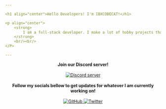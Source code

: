 ```yaml
---

<h1 align="center">Hello Developers! I'm IBXCODECAT!</h1>

<p align="center">
    <strong>
        I am a full-stack developer. I make a lot of hobby projects that never really have a plan. I code on the fly!
    </strong>
    <br/><br/>
</P>

---
```


<p align="center">
    <strong>
        Join our Discord server!
    </strong>
    <br/><br/>
    <a href="https://discord.gg/WvbCRGSKre">
        <img src="https://img.shields.io/discord/888875214459535360?color=5865F2&logo=discord&logoColor=white" alt="Discord server"/>
    </a>
    <br/><br/>
    <strong>
        Follow my socials bellow to get updates for whatever I am currently working on!
    </strong>
    <br/><br/>
    <a href="https://github.com/IBXCODECAT">
        <img src="https://img.shields.io/github/followers/IBXCODECAT?label=Follow&style=social" alt="GitHub"/>
    </a>
    <a href="https://twitter.com/ibxcodecat">
        <img src="https://img.shields.io/twitter/follow/ibxcodecat?label=Follow&style=social" alt="Twitter"/>
    </a>
</p>
